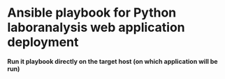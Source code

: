 # Ansible playbook for Python laboranalysis web application deployment
**Run it playbook directly on the target host (on which application will be run)**
